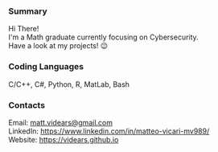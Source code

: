 ### Summary
Hi There!  
I'm a Math graduate currently focusing on Cybersecurity.  
Have a look at my projects! :wink:

### Coding Languages
C/C++, C#, Python, R, MatLab, Bash

### Contacts
Email: matt.videars@gmail.com  
LinkedIn: https://www.linkedin.com/in/matteo-vicari-mv989/ \
Website: https://videars.github.io
